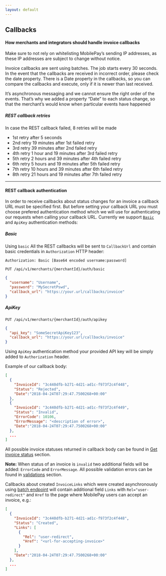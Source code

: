 ```yaml
---
layout: default
---
```


## Callbacks

#### How merchants and integrators should handle invoice callbacks 
Make sure to not rely on whitelisting MobilePay’s sending IP addresses, as these IP addresses are subject to change without notice. 

Invoice callbacks are sent using batches. The job starts every 30 seconds. In the event that the callbacks are received in incorrect order, please check the date property. There is a Date property in the callbacks, so you can compare the callbacks and execute, only if it is newer than last received.  

It’s asynchronous messaging and we cannot ensure the right order of the events. That’s why we added a property  “Date” to each status change, so that the merchant’s would know when particular events have happened 

##### REST callback retries

In case the REST callback failed, 8 retries will be made

* 1st retry after 5 seconds
* 2nd retry 19 minutes after 1st failed retry
* 3rd retry 39 minutes after 2nd failed retry
* 4th retry 1 hour and 19 minutes after 3rd failed retry
* 5th retry 2 hours and 39 minutes after 4th failed retry
* 6th retry 5 hours and 19 minutes after 5th failed retry
* 7th retry 10 hours and 39 minutes after 6th failed retry
* 8th retry 21 hours and 19 minutes after 7th failed retry

 
* * *

 
#### REST callback authentication


In order to receive callbacks about status changes for an invoice a callback URL must be specified first. But before setting your callback URL you must choose prefered authentication method which we will use for authenticating our requests when calling your callback URL. Currently we support <code><a href="https://tools.ietf.org/html/rfc7617">Basic</a></code> and `ApiKey` authentication methods:  

##### Basic

Using `basic` All the REST callbacks will be sent to `CallbackUrl` and contain basic credentials in `Authorization`  HTTP header: 

`Authorization: Basic [Base64 encoded username:password]`

```
PUT /api/v1/merchants/{merchantId}/auth/basic
```

```json 
{
  "username": "Username",
  "password": "MySecretPswd",
  "callback_url": "https://your.url/callbacks/invoice"
}
```

##### ApiKey
```
PUT /api/v1/merchants/{merchantId}/auth/apikey
```
```json
{
  "api_key": "SomeSecretApiKey123",
  "callback_url": "https://your.url/callbacks/invoice"
}
```
Using `ApiKey` authentication method your provided API key will be simply added to `Authorization` header.

Example of our callback body:

```json
[
  {
    "InvoiceId": "3c440dfb-b271-4d21-ad1c-f973f2c4f448",
    "Status": "Rejected",
    "Date":"2018-04-24T07:29:47.7500268+00:00"
  },
  {
    "InvoiceId": "3c440dfb-b271-4d21-ad1c-f973f2c4f449",
    "Status": "Invalid",
    "ErrorCode": 10106,
    "ErrorMessage": "<description of error>",
    "Date":"2018-04-24T07:29:47.7500268+00:00"
  },
  ...
]
```

 All possible invoice statuses returned in callback body can be found in <a href="api_reference#get-status">Get invoice status</a> section.

<div class="note">
<strong>Note:</strong> When status of an invoice is <code>invalid</code> two additional fields will be added: <code>ErrorCode</code> and <code>ErrorMessage</code>. All possible validation errors can be found in <a href="api_reference#validations">validations</a> section.
</div>

Callbacks about created `InvoiceLinks` which were created asynchronously using [batch endpoint](api_reference#create_multiple_invoice_links) will contain additional field `Links` with `Rel="user-redirect"` and `Href` to the page where MobilePay users can accept an invoice, e.g.:
```json
[
  {
    "InvoiceId": "3c440dfb-b271-4d21-ad1c-f973f2c4f448",
    "Status": "Created",
    "Links": [
      {
        "Rel": "user-redirect",
        "Href": "<url-for-accepting-invoice>"
      }
    ],
    "Date":"2018-04-24T07:29:47.7500268+00:00"
  },
  ...
]
```
